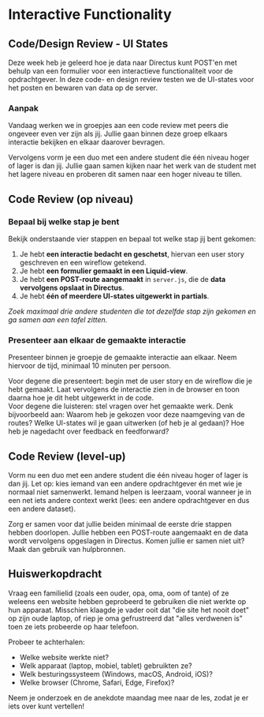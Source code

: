 # Interactive Functionality

## Code/Design Review - UI States

Deze week heb je geleerd hoe je data naar Directus kunt POST'en met behulp van een formulier voor een interactieve functionaliteit voor de opdrachtgever. In deze code- en design review testen we de UI-states voor het posten en bewaren van data op de server. 

### Aanpak

Vandaag werken we in groepjes aan een code review met peers die ongeveer even ver zijn als jij. Jullie gaan binnen deze groep elkaars interactie bekijken en elkaar daarover bevragen. 

Vervolgens vorm je een duo met een andere student die één niveau hoger of lager is dan jij. Jullie gaan samen kijken naar het werk van de student met het lagere niveau en proberen dit samen naar een hoger niveau te tillen. 

## Code Review (op niveau)  

### Bepaal bij welke stap je bent  

Bekijk onderstaande vier stappen en bepaal tot welke stap jij bent gekomen:  

1. Je hebt **een interactie bedacht en geschetst**, hiervan een user story geschreven en een wireflow getekend.  
2. Je hebt **een formulier gemaakt in een Liquid-view**.  
3. Je hebt **een POST-route aangemaakt** in `server.js`, die de **data vervolgens opslaat in Directus**.  
4. Je hebt **één of meerdere UI-states uitgewerkt in partials**.  

_Zoek maximaal drie andere studenten die tot dezelfde stap zijn gekomen en ga samen aan een tafel zitten._

### Presenteer aan elkaar de gemaakte interactie

Presenteer binnen je groepje de gemaakte interactie aan elkaar. Neem hiervoor de tijd, minimaal 10 minuten per persoon.  

Voor degene die presenteert: begin met de user story en de wireflow die je hebt gemaakt. Laat vervolgens de interactie zien in de browser en toon daarna hoe je dit hebt uitgewerkt in de code.  
Voor degene die luisteren: stel vragen over het gemaakte werk. Denk bijvoorbeeld aan: Waarom heb je gekozen voor deze naamgeving van de routes? Welke UI-states wil je gaan uitwerken (of heb je al gedaan)? Hoe heb je nagedacht over feedback en feedforward?

## Code Review (level-up)

Vorm nu een duo met een andere student die één niveau hoger of lager is dan jij. Let op: kies iemand van een andere opdrachtgever én met wie je normaal niet samenwerkt. Iemand helpen is leerzaam, vooral wanneer je in een net iets andere context werkt (lees: een andere opdrachtgever en dus een andere dataset). 

Zorg er samen voor dat jullie beiden minimaal de eerste drie stappen hebben doorlopen. Jullie hebben een POST-route aangemaakt en de data wordt vervolgens opgeslagen in Directus. Komen jullie er samen niet uit? Maak dan gebruik van hulpbronnen. 

## Huiswerkopdracht  

Vraag een familielid (zoals een ouder, opa, oma, oom of tante) of ze weleens een website hebben geprobeerd te gebruiken die niet werkte op hun apparaat. Misschien klaagde je vader ooit dat "die site het nooit doet" op zijn oude laptop, of riep je oma gefrustreerd dat "alles verdwenen is" toen ze iets probeerde op haar telefoon.

Probeer te achterhalen:  
- Welke website werkte niet?  
- Welk apparaat (laptop, mobiel, tablet) gebruikten ze?  
- Welk besturingssysteem (Windows, macOS, Android, iOS)?  
- Welke browser (Chrome, Safari, Edge, Firefox)?  

Neem je onderzoek en de anekdote maandag mee naar de les, zodat je er iets over kunt vertellen!
